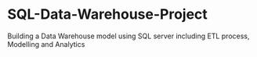 # SQL-Data-Warehouse-Project
Building a Data Warehouse model using SQL server including ETL process, Modelling and Analytics
